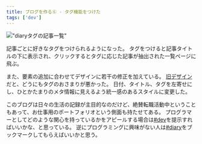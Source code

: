 ```yaml
---
title: ブログを作る⑥ - タグ機能をつけた
tags: ['dev']
---
```


!["diaryタグの記事一覧"](screenshot_2021-08-01_20.19.49.png "diaryタグの記事一覧")

記事ごとに好きなタグをつけられるようになった。
タグをつけると記事タイトルの下に表示され、クリックするとタグに応じた記事が抽出された一覧ページに飛ぶ。

また、要素の追加に合わせてデザインに若干の修正を加えている。
[旧デザイン](https://kawamt.com/entry/2021-07-12-blog-4)だと、どうにもタグのおさまりが悪かった。
日付、タイトル、タグを左寄せにし、ひとかたまりのメタ情報に見えるよう統一感のあるスタイルに変更した。

このブログは日々の生活の記録が主目的なのだけど、絶賛転職活動中ということもあって、お仕事用のポートフォリオという側面も持たせてある。
プログラマーとしてどのような関心を持っているかをアピールする場合は[#dev](https://kawamt.com/entry/tags/dev)を提示すればいいかな、と思っている。
逆にプログラミングに興味がない人は[#diary](https://kawamt.com/entry/tags/diary)をブックマークしてもらえばいいかと思う。
